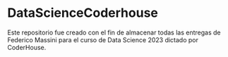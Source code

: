 # DataScienceCoderhouse
Este repositorio fue creado con el fin de almacenar todas las entregas de Federico Massini para el curso de Data Science 2023 dictado por CoderHouse.
